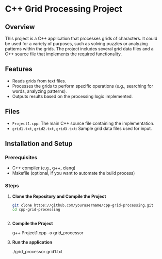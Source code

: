 # C++ Grid Processing Project

## Overview

This project is a C++ application that processes grids of characters. It could be used for a variety of purposes, such as solving puzzles or analyzing patterns within the grids. The project includes several grid data files and a C++ source file that implements the required functionality.

## Features

- Reads grids from text files.
- Processes the grids to perform specific operations (e.g., searching for words, analyzing patterns).
- Outputs results based on the processing logic implemented.

## Files

- `Project1.cpp`: The main C++ source file containing the implementation.
- `grid1.txt`, `grid2.txt`, `grid3.txt`: Sample grid data files used for input.

## Installation and Setup

### Prerequisites

- C++ compiler (e.g., g++, clang)
- Makefile (optional, if you want to automate the build process)

### Steps

1. **Clone the Repository and Compile the Project**

   ```sh
   git clone https://github.com/yourusername/cpp-grid-processing.git
   cd cpp-grid-processing
  
2. **Compile the Project**
   
    g++ Project1.cpp -o grid_processor

4. **Run the application**
   
   ./grid_processor grid1.txt
